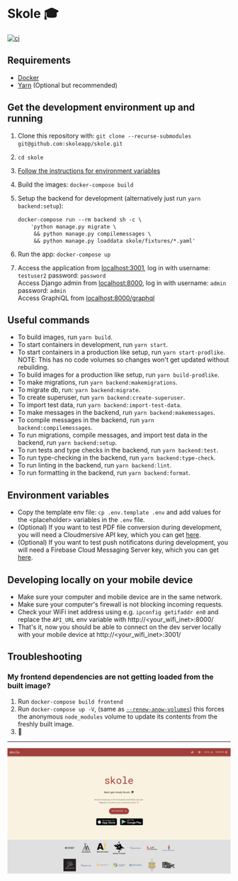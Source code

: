 # Skole 🎓

[![ci](https://github.com/skoleapp/skole/actions/workflows/ci.yml/badge.svg)](https://github.com/skoleapp/skole/actions)

## Requirements

- [Docker](https://www.docker.com/)
- [Yarn](https://yarnpkg.com) (Optional but recommended)

## Get the development environment up and running

1. Clone this repository with: `git clone --recurse-submodules git@github.com:skoleapp/skole.git`

2. `cd skole`

3. [Follow the instructions for environment variables](#environment-variables)

4. Build the images: `docker-compose build`

5. Setup the backend for development (alternatively just run `yarn backend:setup`):

       docker-compose run --rm backend sh -c \
           'python manage.py migrate \
            && python manage.py compilemessages \
            && python manage.py loaddata skole/fixtures/*.yaml'

6. Run the app: `docker-compose up`

7. Access the application from [localhost:3001](http://localhost:3001), log in with username: `testuser2` password: `password`  
   Access Django admin from [localhost:8000](http://localhost:8000), log in with username: `admin` password: `admin`  
   Access GraphiQL from [localhost:8000/graphql](http://localhost:8000/graphql)

## Useful commands

- To build images, run `yarn build`.
- To start containers in development, run `yarn start`.
- To start containers in a production like setup, run `yarn start-prodlike`. NOTE: This has no code volumes so changes won't get updated without rebuilding.
- To build images for a production like setup, run `yarn build-prodlike`.
- To make migrations, run `yarn backend:makemigrations`.
- To migrate db, run: `yarn backend:migrate`.
- To create superuser, run `yarn backend:create-superuser`.
- To import test data, run `yarn backend:import-test-data`.
- To make messages in the backend, run `yarn backend:makemessages`.
- To compile messages in the backend, run `yarn backend:compilemessages`.
- To run migrations, compile messages, and import test data in the backend, run `yarn backend:setup`.
- To run tests and type checks in the backend, run `yarn backend:test`.
- To run type-checking in the backend, run `yarn backend:type-check`.
- To run linting in the backend, run `yarn backend:lint`.
- To run formatting in the backend, run `yarn backend:format`.

## Environment variables

- Copy the template env file: `cp .env.template .env` and add values for the \<placeholder\> variables in the `.env` file.
- (Optional) If you want to test PDF file conversion during development, you will need a Cloudmersive API key, which you can get [here](https://www.cloudmersive.com/).
- (Optional) If you want to test push notificatons during development, you will need a Firebase Cloud Messaging Server key, which you can get [here](https://console.firebase.google.com).

## Developing locally on your mobile device

- Make sure your computer and mobile device are in the same network.
- Make sure your computer's firewall is not blocking incoming requests.
- Check your WiFi inet address using e.g. `ipconfig getifaddr en0` and replace the `API_URL` env variable with http://<your_wifi_inet>:8000/
- That's it, now you should be able to connect on the dev server locally with your mobile device at http://<your_wifi_inet>:3001/

## Troubleshooting

### My frontend dependencies are not getting loaded from the built image?

1. Run `docker-compose build frontend`
2. Run `docker-compose up -V`, (same as [`--renew-anow-volumes`](https://docs.docker.com/compose/reference/up/)) this forces the anonymous `node_modules` volume to update its contents from the freshly built image.
3. 🍻

---

![Skole's landing page](landing-page.png)
